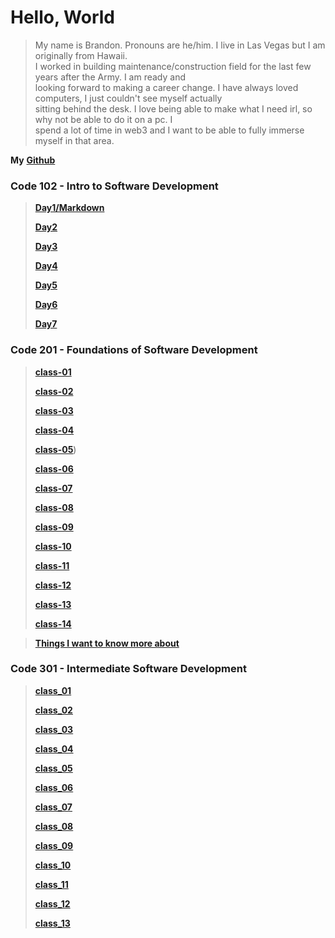 
# Hello, World

> My name is Brandon. Pronouns are he/him. I live in Las Vegas but I am originally from Hawaii.  
I worked in building maintenance/construction field for the last few years after the Army. I am ready and  
looking forward to making a career change. I have always loved computers, I just couldn't see myself actually  
sitting behind the desk. I love being able to make what I need irl, so why not be able to do it on a pc. I  
spend a lot of time in web3 and I want to be able to fully immerse myself in that area.


**My** [**Github**](https://brandomoki.github.io/reading-notes/)

### Code 102 - Intro to Software Development

> [**Day1/Markdown**](102-notes/markdown.md)
>
> [**Day2**](102-notes/Day2.md)
>
> [**Day3**](102-notes/Day3.md)
>
> [**Day4**](102-notes/html.md)
>
> [**Day5**](102-notes/css.md)
>
> [**Day6**](102-notes/js.md)
>
> [**Day7**](102-notes/programmingWithJS.md)

### Code 201 - Foundations of Software Development
> [**class-01**](201-notes/class-01.md)
>
> [**class-02**](201-notes/class-02.md)
>
> [**class-03**](201-notes/class-03.md)
>
> [**class-04**](201-notes/class-04.md)
>
> [**class-05**](201-notes/class-05.md))
>
> [**class-06**](201-notes/class-06.md)
>
> [**class-07**](201-notes/clas-07.md)
>
> [**class-08**](201-notes/class-08.md)
>
> [**class-09**](201-notes/class-09.md)
>
> [**class-10**](201-notes/class-10.md)
>
> [**class-11**](201-notes/class-11.md)
>
> [**class-12**](201-notes/class-12.md)
>
> [**class-13**](201-notes/class-13.md)
>
>[**class-14**](201-notes/class-14a.md)

> [**Things I want to know more about**]()


### Code 301 - Intermediate Software Development
> [**class_01**](301-Notes/day-01.md)
>
> [**class_02**](301-Notes/day_02.md)
>
> [**class_03**](301-Notes/day_03.md)
>
> [**class_04**](301-Notes/day_04.md)
>
> [**class_05**](301-Notes/day_05.md)
>
> [**class_06**]()
>
> [**class_07**]()
>
> [**class_08**]()
>
> [**class_09**]()
>
> [**class_10**]()
>
> [**class_11**]()
>
> [**class_12**]()
>
> [**class_13**]()